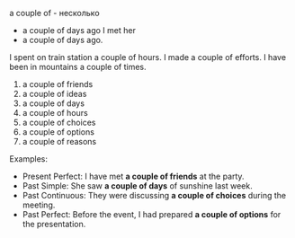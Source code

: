 a couple of - несколько

- a couple of days ago I met her 
- a couple of days ago.

I spent on train station a couple of hours.
I made a couple of efforts.
I have been in mountains a couple of times.

1. a couple of friends
2. a couple of ideas
3. a couple of days
4. a couple of hours
5. a couple of choices
6. a couple of options
7. a couple of reasons

Examples:

- Present Perfect: I have met **a couple of friends** at the party.
- Past Simple: She saw **a couple of days** of sunshine last week.
- Past Continuous: They were discussing **a couple of choices** during the meeting.
- Past Perfect: Before the event, I had prepared **a couple of options** for the presentation.